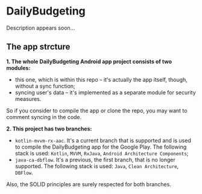 # DailyBudgeting
Description appears soon...<br>
## The app strcture
**1. The whole DailyBudgeting Android app project consists of two modules:**

   * this one, which is within this repo – it's actually the app itself, though, without a sync function;
   * syncing user's data – it's implemented as a separate module for security measures.

   So if you consider to compile the app or clone the repo, you may want to comment syncing in the code.
   
   
**2. This project has two branches:**

   * ``kotlin-mvvm-rx-aac``. It's a current branch that is supported and is used to compile the DailyBudgeting app for the Google Play. The following stack is used: ``Kotlin``, ``MVVM``, ``RxJava``, ``Android Architecture Components``;
   * ``java-ca-dbflow``. It's a previous, the first branch, that is no longer supported. The following stack is used: ``Java``, ``Clean Architecture``, ``DBFlow``.

   Also, the SOLID principles are surely respected for both branches.
